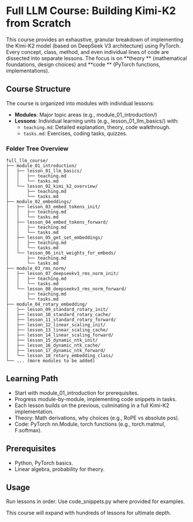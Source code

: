 # Full LLM Course: Building Kimi-K2 from Scratch

This course provides an exhaustive, granular breakdown of implementing the Kimi-K2 model (based on DeepSeek V3 architecture) using PyTorch. Every concept, class, method, and even individual lines of code are dissected into separate lessons. The focus is on **theory ** (mathematical foundations, design choices) and **code ** (PyTorch functions, implementations).

## Course Structure

The course is organized into modules with individual lessons:
- **Modules**: Major topic areas (e.g., module_01_introduction/)
- **Lessons**: Individual learning units (e.g., lesson_01_llm_basics/) with:
  - `teaching.md`: Detailed explanation, theory, code walkthrough.
  - `tasks.md`: Exercises, coding tasks, quizzes.

### Folder Tree Overview

```
full_llm_course/
├── module_01_introduction/
│   ├── lesson_01_llm_basics/
│   │   ├── teaching.md
│   │   └── tasks.md
│   └── lesson_02_kimi_k2_overview/
│       ├── teaching.md
│       └── tasks.md
├── module_02_embeddings/
│   ├── lesson_03_embed_tokens_init/
│   │   ├── teaching.md
│   │   └── tasks.md
│   ├── lesson_04_embed_tokens_forward/
│   │   ├── teaching.md
│   │   └── tasks.md
│   ├── lesson_05_get_set_embeddings/
│   │   ├── teaching.md
│   │   └── tasks.md
│   └── lesson_06_init_weights_for_embeds/
│       ├── teaching.md
│       └── tasks.md
├── module_03_rms_norm/
│   ├── lesson_07_deepseekv3_rms_norm_init/
│   │   ├── teaching.md
│   │   └── tasks.md
│   └── lesson_08_deepseekv3_rms_norm_forward/
│       ├── teaching.md
│       └── tasks.md
├── module_04_rotary_embedding/
│   ├── lesson_09_standard_rotary_init/
│   ├── lesson_10_standard_rotary_cache/
│   ├── lesson_11_standard_rotary_forward/
│   ├── lesson_12_linear_scaling_init/
│   ├── lesson_13_linear_scaling_cache/
│   ├── lesson_14_linear_scaling_forward/
│   ├── lesson_15_dynamic_ntk_init/
│   ├── lesson_16_dynamic_ntk_cache/
│   ├── lesson_17_dynamic_ntk_forward/
│   └── lesson_18_rotary_embedding_class/
└── ... (more modules to be added)
```

## Learning Path
- Start with module_01_introduction for prerequisites.
- Progress module-by-module, implementing code snippets in tasks.
- Each lesson builds on the previous, culminating in a full Kimi-K2 implementation.
- Theory: Math derivations, why choices (e.g., RoPE vs absolute pos).
- Code: PyTorch nn.Module, torch functions (e.g., torch.matmul, F.softmax).

## Prerequisites
- Python, PyTorch basics.
- Linear algebra, probability for theory.

## Usage
Run lessons in order. Use code_snippets.py where provided for examples.

This course will expand with hundreds of lessons for ultimate depth.
